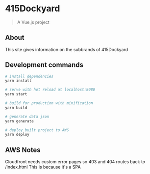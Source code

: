 # 415Dockyard

> A Vue.js project

## About

This site gives information on the subbrands of 415Dockyard

## Development commands

```bash
# install dependencies
yarn install

# serve with hot reload at localhost:8080
yarn start

# build for production with minification
yarn build

# generate data json
yarn generate

# deploy built project to AWS
yarn deploy
```

## AWS Notes

Cloudfront needs custom error pages so 403 and 404 routes back to /index.html
This is because it's a SPA
